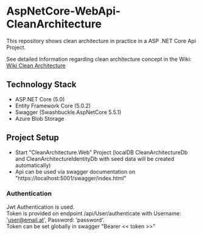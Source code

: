 # AspNetCore-WebApi-CleanArchitecture  

This repository shows clean architecture in practice in a ASP .NET Core Api Project.  

See detailed Information regarding clean architecture concept in the Wiki:  
[Wiki Clean Architecture](https://github.com/AndiHahn/AspNetCore-WebApi-CleanArchitecture/wiki)  

## Technology Stack  
- ASP.NET Core (5.0)  
- Entity Framework Core (5.0.2)  
- Swagger (Swashbuckle.AspNetCore 5.5.1)  
- Azure Blob Storage  

## Project Setup
- Start "CleanArchitecture.Web" Project (localDB CleanArchitectureDb and CleanArchitectureIdentityDb with seed data will be created automatically)  
- Api can be used via swagger documentation on "https://localhost:5001/swagger/index.html"  

### Authentication  
Jwt Authentication is used.  
Token is provided on endpoint /api/User/authenticate with Username: 'user@email.at', Password: 'password'.  
Token can be set globally in swagger "Bearer << token >>"